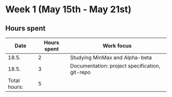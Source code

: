 # Week 1 (May 15th - May 21st)

## Hours spent

|Date|Hours spent|Work focus|
|---|---|---|
|18.5.|2|Studying MinMax and Alpha-beta|
|18.5.|3|Documentation: project specification, git-repo|
|Total hours:|5|

